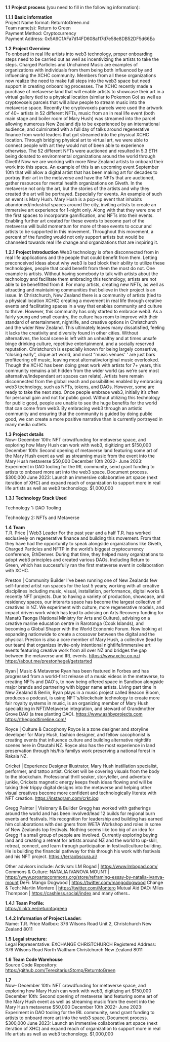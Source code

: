 **1.1** **Project process** (you need to fill in the following information):  

**1.1.1** **Basic information**  
 	Project Name format: ReturntoGreen.md  
 	Team name(s): Return to Green  
	Payment Method: Cryptocurrency  
	Payment Address: 0x5A6C1AFa7d14FD608af17d7e58e8DB52DF5d66Ea
	
**1.2** **Project Overview**  
To onboard in real life artists into web3 technology, proper onboarding steps need to be carried out as well as incentivizing the artists to take the steps. Charged Particles and Unchained Music are examples of organizations with individuals from them being both influenced by and influencing the XCHC community. Members from all these organizations now realize the need to make full steps into the web3 space but need support in creating onboarding processes. The XCHC recently made a purchase of metaverse land that will enable artists to showcase their art in a virtual gallery tied to a physical location (similar to Pokemon Go) as well as cryptovoxels parcels that will allow people to stream music into the metaverse space. Recently the cryptovoxels parcels were used the artwork of 40+ artists in 52 different NFTs, music from an in real life event (both main stage and boiler room of Mary Hush) was streamed into the parcel allowing numerous New Zealand djs to be experienced by an international audience, and culminated with a full day of talks around regenerative finance from world leaders that got streamed into the physical XCHC location. Through bridging physical art to virtual art, we were able to connect people with art they would not of been able to experience otherwise. The 52 different NFTs were auctioned and resulted in 5.3 ETH being donated to environmental organizations around the world through Giveth! Now we are working with more New Zealand artists to onboard their work into this space. An example of this is an upcoming event September 10th that will allow a digital artist that has been making art for decades to portray their art in the metaverse and have the NFTs that are auctioned, gather resources for mental health organizations on Giveth. 
In the metaverse not only the art, but the stories of the artists and why they created the art will be portrayed. Especially for events. An example of such an event is Mary Hush. Mary Hush is a pop-up event that inhabits abandoned/industrial spaces around the city, inviting artists to create an immersive art experience for 1-night only. Along with that they were one of the first spaces to incorporate gamification, and NFTs into their events. Enabling further art created for these events to become part of the metaverse will build momentum for more of these events to occur and artists to be supported in this movement. Throughout this movement, a percent of the funding would not only support artists but would be channeled towards real life change and organizations that are inspiring it. 


**1.2.1** **Project Introduction**
Web3 technology is often disconnected from in real life applications and the people that could benefit from them. Letting preconceived ideas about why web3 is bad block their ability to utilize these technologies, people that could benefit from them the most do not. One example is artists. Without having somebody to talk with artists about the technology and facilitate them embracing this technology, artists are not able to be benefitted from it. 
For many artists, creating new NFTs, as well as attracting and maintaining communities that believe in their project is an issue. In Christchurch, New Zealand there is a community of artists (tied to a physical location XCHC) creating a movement in real life through creative events and facilitating spaces in a way that enables community and culture to thrive. However, this community has only started to embrace web3. As a fairly young and small country, the culture has room to improve with their standard of entertainment, nightlife, and creative options in Christchurch and the wider New Zealand. This ultimately leaves many dissatisfied, feeling it lacks the creativity and diversity found in other cities. Without alternatives, the local scene is left with an unhealthy and at times unsafe binge drinking culture, repetitive entertainment, and a socially reserved reputation. Christchurch is especially known for being largely consertive, “closing early”, clique art world, and most “music venues' ' are just bars profiteering off music, leaving most alternative/original music overlooked. Though the XCHC  has been doing great work with artists for 7+ years, this community remains a bit hidden from the wider world (as we’re sure most alternative/independant art spaces can relate). Artists here remain disconnected from the global reach and possibilities enabled by embracing web3 technology, such as NFTs, tokens, and DAOs. However, some are ready to take the next step. 
Once people embrace web3, initially it’s often for personal gain and not for public good. Without utilizing this technology for public good, people are unable to see the huge benefits for the world that can come from web3. By embracing web3 through an artistic community and ensuring that the community is guided by doing public good, we can create a more positive narrative than is currently portrayed in many media outlets.

**1.3** **Project details**  
Now- December 10th: NFT crowdfunding for metaverse space, and exploring how Mary Hush can work with web3, digitizing art $150,000
December 10th: Second opening of metaverse land featuring some art of the Mary Hush event as well as streaming music from the event into the Mary Hush metaverse $50,000
December 10th 2022- June 2023: Experiment in DAO tooling for the IRL community, send grant funding to artists to onboard more art into the web3 space. Document process. $300,000
June 2023: Launch an immersive collaborative art space (next iteration of XHC) and expand reach of organization to support more in real life artists as well as web3 techonology. $1,000,000

**1.3.1** **Technology Stack Used**  

Technology 1: DAO Tooling

Technology 2: NFTs and Metaverse

 **1.4** **Team**  
 T.R. Price |  Web3 Leader
For the past year and a half T.R. has worked exclusively on regenerative finance and building this movement. From that they have had the opportunity to speak alongside organizations like Giveth, Charged Particles and NFTP in the world’s biggest cryptocurrency conference, EthDenver. During that time, they helped many organizations to adopt web3 principles and created various DAOs. Including Return to Green, which has successfully ran the first metaverse event in collaboration with XCHC. 


Preston | Community Builder
I've been running one of New Zealands few self-funded artist run spaces for the last 5 years; working with all creative disciplines including music, visual, installation, performance, digital works & recently NFT projects. Due to having a variety of production, showcase, and residency spaces, our interarts space has become the largest collective of creatives in NZ. We experiment with culture, more regenerative models, and impact driven work which has lead to advising on Arts Recovery funding for Manatū Taonga (National Ministry for Arts and Culture), advising on a creative marine education centre in Rarotonga (Cook Islands), and becoming a Global Shaper with the World Economic Forum.
Now looking at expanding nationwide to create a crossover between the digital and the physical. Preston is also a core member of Mary Hush, a collective (lead by our team) that organizes invite-only intentional nightlife/immersive art events featuring creative work from all over NZ and bridges the gap between the metaverse and IRL events.
https://www.xchc.co.nz/
https://about.me/prestonhegel/getstarted

Ryan | Music & Metaverse
Ryan has been featured in Forbes and has progressed from a world-first release of a music videos in the metaverse, to creating NFTs and DAO's, to now being offered space in Sandbox alongside major brands and partnering with bigger name artists. Living part time in New Zealand & Berlin, Ryan plays in a music project called Beacon Bloom, produces a podcast, is using NFT's/blockchain technology to create more fair royalty systems in music, is an organizing member of Mary Hush specializing in NFT/Metaverse integration, and steward of Grandmother Grove DAO (a tree planting DAO).
https://www.ashbyprojects.com
https://thegoodtimeline.com/

Royce | Culture & Cacophony
Royce is a zone designer and storyline developer for Mary Hush, fashion designer, and fellow cacophonist is creating events that influence culture and building alternative nightlife scenes here in Ōtautahi NZ. Royce also has the most experience in land preservation through his/his familys work preserving a national forest in Rakaia NZ.

Cricket | Experience Designer
Illustrator, Mary Hush instillation specialist, performer, and tattoo artist. Cricket will be covering visuals from the body to the blockchain. Professional thrill seaker, storyteller, and adventure junkie, Crickets magnetic energy keeps fresh ideas flowing and will be taking their trippy digital designs into the metaverse and helping other visual creatives become more confident and technologically literate with NFT creation.
https://instagram.com/crkt.jpg

Gregg Painter | Visionary & Builder
Gregg has worked with gatherings around the world and has been involved/lead 12 builds for regional burn events and festivals. His recognition for leadership and building has earned him collaborations with designers from WETA Workshop and roles in some of New Zealands top festivals. Nothing seems like too big of an idea for Gregg if a small group of people are involved. Currently exploring buying land and creating a retreat for artists around NZ and the world to up-skill, retreat, connect, and learn through participation in festival/culture building. He is building the financial pathway for this through his work with festivals and his NFT project.
https://terraobscura.ai/

Other advisors include:
Activism: LM Bogad | https://www.lmbogad.com/
Commons & Culture: NATALIA IVANOVA MOUNT | https://www.proartscommons.org/store/reframing-essay-by-natalia-ivanva-mount
DeFi: Mango Dogwood | https://twitter.com/mangodogwood
Change & Tech: Martin Montero | https://twitter.com/Montero
Mutual Aid DAO: Miles Thompson | https://cashless.social/index
and many others..
 
 **1.4.1** **Team Profile:**  
 https://linktr.ee/returntogreen 
 
**1.4.2** **Information of Project Leader:**  
Name: T.R. Price 
Mailbox:  376 Wilsons Road Unit 2, Christchurch New Zealand 8011

**1.5**   **Legal structure:**  
Legal Representative: EXCHANGE CHRISTCHURCH
Registered Address:  376 Wilsons Road North
Waltham
Christchurch
New Zealand
8011

**1.6** **Team Code Warehouse**  
Source Code Repository:  https://github.com/TerexitariusStomp/ReturntoGreen

**1.7**  
Now- December 10th: NFT crowdfunding for metaverse space, and exploring how Mary Hush can work with web3, digitizing art $150,000
December 10th: Second opening of metaverse land featuring some art of the Mary Hush event as well as streaming music from the event into the Mary Hush metaverse $50,000
December 10th 2022- June 2023: Experiment in DAO tooling for the IRL community, send grant funding to artists to onboard more art into the web3 space. Document process. $300,000
June 2023: Launch an immersive collaborative art space (next iteration of XHC) and expand reach of organization to support more in real life artists as well as web3 techonology. $1,000,000
